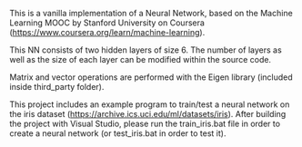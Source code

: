 This is a vanilla implementation of a Neural Network, based on the Machine Learning MOOC by Stanford University on Coursera (https://www.coursera.org/learn/machine-learning). 

This NN consists of two hidden layers of size 6. The number of layers as well as the size of each layer can be modified within the source code.

Matrix and vector operations are performed with the Eigen library (included inside third_party folder).

This project includes an example program to train/test a neural network on the iris dataset (https://archive.ics.uci.edu/ml/datasets/iris). After building the project with Visual Studio, please run the train_iris.bat file in order to create a neural network (or test_iris.bat in order to test it).
